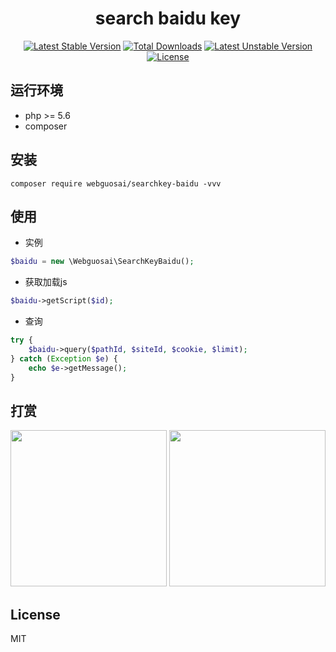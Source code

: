 <h1 align="center">search baidu key</h1>

<p align="center">
<a href="https://packagist.org/packages/webguosai/searchkey-baidu"><img src="https://poser.pugx.org/webguosai/searchkey-baidu/v/stable" alt="Latest Stable Version"></a>
<a href="https://packagist.org/packages/webguosai/searchkey-baidu"><img src="https://poser.pugx.org/webguosai/searchkey-baidu/downloads" alt="Total Downloads"></a>
<a href="https://packagist.org/packages/webguosai/searchkey-baidu"><img src="https://poser.pugx.org/webguosai/searchkey-baidu/v/unstable" alt="Latest Unstable Version"></a>
<a href="https://packagist.org/packages/webguosai/searchkey-baidu"><img src="https://poser.pugx.org/webguosai/searchkey-baidu/license" alt="License"></a>
</p>


## 运行环境

- php >= 5.6
- composer

## 安装

```Shell
composer require webguosai/searchkey-baidu -vvv
```

## 使用
* 实例
```php
$baidu = new \Webguosai\SearchKeyBaidu();
```

* 获取加载js
```php
$baidu->getScript($id);
```
* 查询
```php
try {
    $baidu->query($pathId, $siteId, $cookie, $limit);
} catch (Exception $e) {
    echo $e->getMessage();
}
```

## 打赏

<p>
  <img src="https://wx4.sinaimg.cn/mw1024/008voDx3gy1h6l1azpwysj30u014wt9h.jpg" width="250" />
  <img src="https://wx2.sinaimg.cn/mw1024/008voDx3gy1h6l1azp5vhj30u01aoadc.jpg" width="250" />
</p>

## License

MIT
